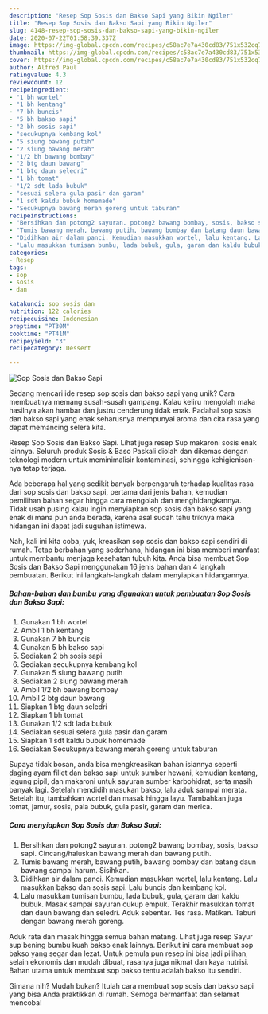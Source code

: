 ```yaml
---
description: "Resep Sop Sosis dan Bakso Sapi yang Bikin Ngiler"
title: "Resep Sop Sosis dan Bakso Sapi yang Bikin Ngiler"
slug: 4148-resep-sop-sosis-dan-bakso-sapi-yang-bikin-ngiler
date: 2020-07-22T01:58:39.337Z
image: https://img-global.cpcdn.com/recipes/c58ac7e7a430cd83/751x532cq70/sop-sosis-dan-bakso-sapi-foto-resep-utama.jpg
thumbnail: https://img-global.cpcdn.com/recipes/c58ac7e7a430cd83/751x532cq70/sop-sosis-dan-bakso-sapi-foto-resep-utama.jpg
cover: https://img-global.cpcdn.com/recipes/c58ac7e7a430cd83/751x532cq70/sop-sosis-dan-bakso-sapi-foto-resep-utama.jpg
author: Alfred Paul
ratingvalue: 4.3
reviewcount: 12
recipeingredient:
- "1 bh wortel"
- "1 bh kentang"
- "7 bh buncis"
- "5 bh bakso sapi"
- "2 bh sosis sapi"
- "secukupnya kembang kol"
- "5 siung bawang putih"
- "2 siung bawang merah"
- "1/2 bh bawang bombay"
- "2 btg daun bawang"
- "1 btg daun seledri"
- "1 bh tomat"
- "1/2 sdt lada bubuk"
- "sesuai selera gula pasir dan garam"
- "1 sdt kaldu bubuk homemade"
- "Secukupnya bawang merah goreng untuk taburan"
recipeinstructions:
- "Bersihkan dan potong2 sayuran. potong2 bawang bombay, sosis, bakso sapi. Cincang/haluskan bawang merah dan bawang putih."
- "Tumis bawang merah, bawang putih, bawang bombay dan batang daun bawang sampai harum. Sisihkan."
- "Didihkan air dalam panci. Kemudian masukkan wortel, lalu kentang. Lalu masukkan bakso dan sosis sapi. Lalu buncis dan kembang kol."
- "Lalu masukkan tumisan bumbu, lada bubuk, gula, garam dan kaldu bubuk. Masak sampai sayuran cukup empuk. Terakhir masukkan tomat dan daun bawang dan seledri. Aduk sebentar. Tes rasa. Matikan. Taburi dengan bawang merah goreng."
categories:
- Resep
tags:
- sop
- sosis
- dan

katakunci: sop sosis dan 
nutrition: 122 calories
recipecuisine: Indonesian
preptime: "PT30M"
cooktime: "PT41M"
recipeyield: "3"
recipecategory: Dessert

---
```



![Sop Sosis dan Bakso Sapi](https://img-global.cpcdn.com/recipes/c58ac7e7a430cd83/751x532cq70/sop-sosis-dan-bakso-sapi-foto-resep-utama.jpg)

Sedang mencari ide resep sop sosis dan bakso sapi yang unik? Cara membuatnya memang susah-susah gampang. Kalau keliru mengolah maka hasilnya akan hambar dan justru cenderung tidak enak. Padahal sop sosis dan bakso sapi yang enak seharusnya mempunyai aroma dan cita rasa yang dapat memancing selera kita.

Resep Sop Sosis dan Bakso Sapi. Lihat juga resep Sup makaroni sosis enak lainnya. Seluruh produk Sosis &amp; Baso Paskali diolah dan dikemas dengan teknologi modern untuk meminimalisir kontaminasi, sehingga kehigienisan-nya tetap terjaga.

Ada beberapa hal yang sedikit banyak berpengaruh terhadap kualitas rasa dari sop sosis dan bakso sapi, pertama dari jenis bahan, kemudian pemilihan bahan segar hingga cara mengolah dan menghidangkannya. Tidak usah pusing kalau ingin menyiapkan sop sosis dan bakso sapi yang enak di mana pun anda berada, karena asal sudah tahu triknya maka hidangan ini dapat jadi suguhan istimewa.


Nah, kali ini kita coba, yuk, kreasikan sop sosis dan bakso sapi sendiri di rumah. Tetap berbahan yang sederhana, hidangan ini bisa memberi manfaat untuk membantu menjaga kesehatan tubuh kita. Anda bisa membuat Sop Sosis dan Bakso Sapi menggunakan 16 jenis bahan dan 4 langkah pembuatan. Berikut ini langkah-langkah dalam menyiapkan hidangannya.

<!--inarticleads1-->

##### Bahan-bahan dan bumbu yang digunakan untuk pembuatan Sop Sosis dan Bakso Sapi:

1. Gunakan 1 bh wortel
1. Ambil 1 bh kentang
1. Gunakan 7 bh buncis
1. Gunakan 5 bh bakso sapi
1. Sediakan 2 bh sosis sapi
1. Sediakan secukupnya kembang kol
1. Gunakan 5 siung bawang putih
1. Sediakan 2 siung bawang merah
1. Ambil 1/2 bh bawang bombay
1. Ambil 2 btg daun bawang
1. Siapkan 1 btg daun seledri
1. Siapkan 1 bh tomat
1. Gunakan 1/2 sdt lada bubuk
1. Sediakan sesuai selera gula pasir dan garam
1. Siapkan 1 sdt kaldu bubuk homemade
1. Sediakan Secukupnya bawang merah goreng untuk taburan


Supaya tidak bosan, anda bisa mengkreasikan bahan isiannya seperti daging ayam fillet dan bakso sapi untuk sumber hewani, kemudian kentang, jagung pipil, dan makaroni untuk sayuran sumber karbohidrat, serta masih banyak lagi. Setelah mendidih masukan bakso, lalu aduk sampai merata. Setelah itu, tambahkan wortel dan masak hingga layu. Tambahkan juga tomat, jamur, sosis, pala bubuk, gula pasir, garam dan merica. 

<!--inarticleads2-->

##### Cara menyiapkan Sop Sosis dan Bakso Sapi:

1. Bersihkan dan potong2 sayuran. potong2 bawang bombay, sosis, bakso sapi. Cincang/haluskan bawang merah dan bawang putih.
1. Tumis bawang merah, bawang putih, bawang bombay dan batang daun bawang sampai harum. Sisihkan.
1. Didihkan air dalam panci. Kemudian masukkan wortel, lalu kentang. Lalu masukkan bakso dan sosis sapi. Lalu buncis dan kembang kol.
1. Lalu masukkan tumisan bumbu, lada bubuk, gula, garam dan kaldu bubuk. Masak sampai sayuran cukup empuk. Terakhir masukkan tomat dan daun bawang dan seledri. Aduk sebentar. Tes rasa. Matikan. Taburi dengan bawang merah goreng.


Aduk rata dan masak hingga semua bahan matang. Lihat juga resep Sayur sup bening bumbu kuah bakso enak lainnya. Berikut ini cara membuat sop bakso yang segar dan lezat. Untuk pemula pun resep ini bisa jadi pilihan, selain ekonomis dan mudah dibuat, rasanya juga nikmat dan kaya nutrisi. Bahan utama untuk membuat sop bakso tentu adalah bakso itu sendiri. 

Gimana nih? Mudah bukan? Itulah cara membuat sop sosis dan bakso sapi yang bisa Anda praktikkan di rumah. Semoga bermanfaat dan selamat mencoba!
